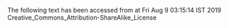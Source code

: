 The following text has been accessed from at Fri Aug 9 03:15:14 IST 2019
Creative_Commons_Attribution-ShareAlike_License
